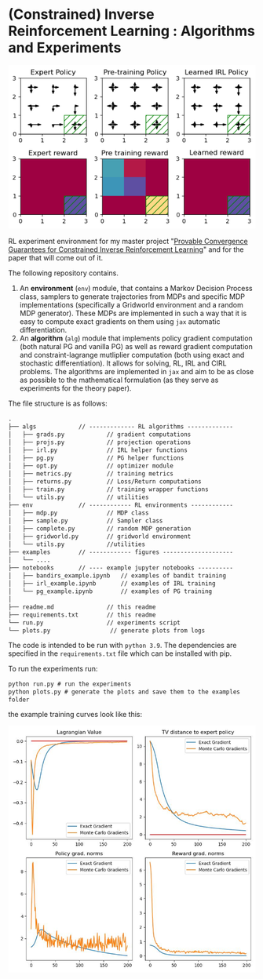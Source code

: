 # (Constrained) Inverse Reinforcement Learning : Algorithms and Experiments

![](examples/example_IRL.png)

RL experiment environment for my master project "[Provable Convergence Guarantees for Constrained Inverse Reinforcement Learning](https://infoscience.epfl.ch/record/304492?ln=en)" and for the paper that will come out of it.

The following repository contains. 
1. An **environment** (`env`) module, that contains a Markov Decision Process class, samplers to generate trajectories from MDPs and specific MDP implementations (specifically a Gridworld environment and a random MDP generator). These MDPs are implemented in such a way that it is easy to compute exact gradients on them using `jax` automatic differentiation.
1. An **algorithm** (`alg`) module that implements policy gradient computation (both natural PG and vanilla PG) as well as reward gradient computation and constraint-lagrange mutliplier computation (both using exact and stochastic differentiation). It allows for solving, RL, IRL and CIRL problems. The algorithms are implemented in `jax` and aim to be as close as possible to the mathematical formulation (as they serve as experiments for the theory paper).

The file structure is as follows:
```
.
├── algs            // ------------- RL algorithms -------------
│   ├── grads.py            // gradient computations
│   ├── projs.py            // projection operations
│   ├── irl.py              // IRL helper functions
│   ├── pg.py               // PG helper functions
│   ├── opt.py              // optimizer module
│   ├── metrics.py          // training metrics
│   ├── returns.py          // Loss/Return computations
│   ├── train.py            // training wrapper functions
│   └── utils.py            // utilities
├── env             // ------------ RL environments ------------
│   ├── mdp.py              // MDP class
│   ├── sample.py           // Sampler class
│   ├── complete.py         // random MDP generation
│   ├── gridworld.py        // gridworld environment
│   └── utils.py            //utilities
├── examples        // ------------ figures --------------------
│   └── ....
├── notebooks       // ---- example jupyter notebooks ----------
│   ├── bandirs_example.ipynb   // examples of bandit training
│   ├── irl_example.ipynb       // examples of IRL training
│   └── pg_example.ipynb        // examples of PG training
│
├── readme.md               // this readme
├── requirements.txt        // this readme
└── run.py                  // experiments script
└── plots.py                 // generate plots from logs
```

The code is intended to be run with `python 3.9`. The dependencies are specified in the `requirements.txt` file which can be installed with pip.

To run the experiments run:
```shell
python run.py # run the experiments
python plots.py # generate the plots and save them to the examples folder
```

the example training curves look like this:

![](examples/training_irl_curves.jpg)